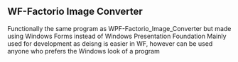 ## WF-Factorio Image Converter
Functionally the same program as WPF-Factorio_Image_Converter but made using Windows Forms instead of Windows Presentation Foundation
Mainly used for development as deisng is easier in WF, however can be used anyone who prefers the Windows look of a program
